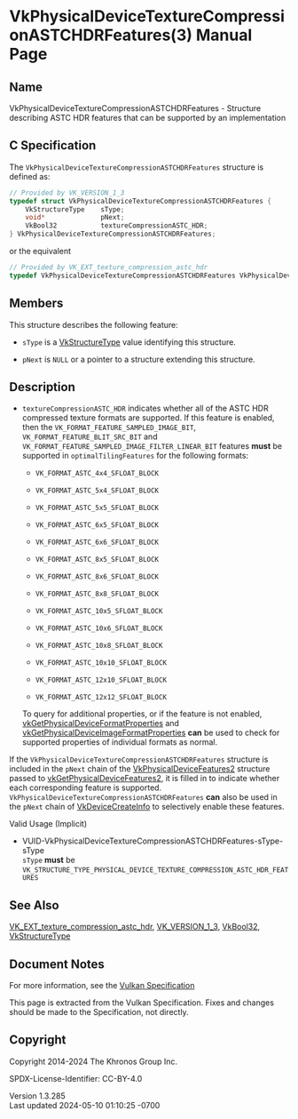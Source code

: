 # VkPhysicalDeviceTextureCompressionASTCHDRFeatures(3) Manual Page

## Name

VkPhysicalDeviceTextureCompressionASTCHDRFeatures - Structure describing
ASTC HDR features that can be supported by an implementation



## <a href="#_c_specification" class="anchor"></a>C Specification

The `VkPhysicalDeviceTextureCompressionASTCHDRFeatures` structure is
defined as:

``` c
// Provided by VK_VERSION_1_3
typedef struct VkPhysicalDeviceTextureCompressionASTCHDRFeatures {
    VkStructureType    sType;
    void*              pNext;
    VkBool32           textureCompressionASTC_HDR;
} VkPhysicalDeviceTextureCompressionASTCHDRFeatures;
```

or the equivalent

``` c
// Provided by VK_EXT_texture_compression_astc_hdr
typedef VkPhysicalDeviceTextureCompressionASTCHDRFeatures VkPhysicalDeviceTextureCompressionASTCHDRFeaturesEXT;
```

## <a href="#_members" class="anchor"></a>Members

This structure describes the following feature:

- `sType` is a [VkStructureType](https://registry.khronos.org/vulkan/specs/1.3-extensions/man/html/VkStructureType.html) value identifying
  this structure.

- `pNext` is `NULL` or a pointer to a structure extending this
  structure.

## <a href="#_description" class="anchor"></a>Description

- <span id="extension-features-textureCompressionASTC_HDR"></span>
  `textureCompressionASTC_HDR` indicates whether all of the ASTC HDR
  compressed texture formats are supported. If this feature is enabled,
  then the `VK_FORMAT_FEATURE_SAMPLED_IMAGE_BIT`,
  `VK_FORMAT_FEATURE_BLIT_SRC_BIT` and
  `VK_FORMAT_FEATURE_SAMPLED_IMAGE_FILTER_LINEAR_BIT` features **must**
  be supported in `optimalTilingFeatures` for the following formats:

  - `VK_FORMAT_ASTC_4x4_SFLOAT_BLOCK`

  - `VK_FORMAT_ASTC_5x4_SFLOAT_BLOCK`

  - `VK_FORMAT_ASTC_5x5_SFLOAT_BLOCK`

  - `VK_FORMAT_ASTC_6x5_SFLOAT_BLOCK`

  - `VK_FORMAT_ASTC_6x6_SFLOAT_BLOCK`

  - `VK_FORMAT_ASTC_8x5_SFLOAT_BLOCK`

  - `VK_FORMAT_ASTC_8x6_SFLOAT_BLOCK`

  - `VK_FORMAT_ASTC_8x8_SFLOAT_BLOCK`

  - `VK_FORMAT_ASTC_10x5_SFLOAT_BLOCK`

  - `VK_FORMAT_ASTC_10x6_SFLOAT_BLOCK`

  - `VK_FORMAT_ASTC_10x8_SFLOAT_BLOCK`

  - `VK_FORMAT_ASTC_10x10_SFLOAT_BLOCK`

  - `VK_FORMAT_ASTC_12x10_SFLOAT_BLOCK`

  - `VK_FORMAT_ASTC_12x12_SFLOAT_BLOCK`

  To query for additional properties, or if the feature is not enabled,
  [vkGetPhysicalDeviceFormatProperties](https://registry.khronos.org/vulkan/specs/1.3-extensions/man/html/vkGetPhysicalDeviceFormatProperties.html)
  and
  [vkGetPhysicalDeviceImageFormatProperties](https://registry.khronos.org/vulkan/specs/1.3-extensions/man/html/vkGetPhysicalDeviceImageFormatProperties.html)
  **can** be used to check for supported properties of individual
  formats as normal.

If the `VkPhysicalDeviceTextureCompressionASTCHDRFeatures` structure is
included in the `pNext` chain of the
[VkPhysicalDeviceFeatures2](https://registry.khronos.org/vulkan/specs/1.3-extensions/man/html/VkPhysicalDeviceFeatures2.html) structure
passed to
[vkGetPhysicalDeviceFeatures2](https://registry.khronos.org/vulkan/specs/1.3-extensions/man/html/vkGetPhysicalDeviceFeatures2.html), it is
filled in to indicate whether each corresponding feature is supported.
`VkPhysicalDeviceTextureCompressionASTCHDRFeatures` **can** also be used
in the `pNext` chain of [VkDeviceCreateInfo](https://registry.khronos.org/vulkan/specs/1.3-extensions/man/html/VkDeviceCreateInfo.html) to
selectively enable these features.

Valid Usage (Implicit)

- <a
  href="#VUID-VkPhysicalDeviceTextureCompressionASTCHDRFeatures-sType-sType"
  id="VUID-VkPhysicalDeviceTextureCompressionASTCHDRFeatures-sType-sType"></a>
  VUID-VkPhysicalDeviceTextureCompressionASTCHDRFeatures-sType-sType  
  `sType` **must** be
  `VK_STRUCTURE_TYPE_PHYSICAL_DEVICE_TEXTURE_COMPRESSION_ASTC_HDR_FEATURES`

## <a href="#_see_also" class="anchor"></a>See Also

[VK_EXT_texture_compression_astc_hdr](https://registry.khronos.org/vulkan/specs/1.3-extensions/man/html/VK_EXT_texture_compression_astc_hdr.html),
[VK_VERSION_1_3](https://registry.khronos.org/vulkan/specs/1.3-extensions/man/html/VK_VERSION_1_3.html), [VkBool32](https://registry.khronos.org/vulkan/specs/1.3-extensions/man/html/VkBool32.html),
[VkStructureType](https://registry.khronos.org/vulkan/specs/1.3-extensions/man/html/VkStructureType.html)

## <a href="#_document_notes" class="anchor"></a>Document Notes

For more information, see the <a
href="https://registry.khronos.org/vulkan/specs/1.3-extensions/html/vkspec.html#VkPhysicalDeviceTextureCompressionASTCHDRFeatures"
target="_blank" rel="noopener">Vulkan Specification</a>

This page is extracted from the Vulkan Specification. Fixes and changes
should be made to the Specification, not directly.

## <a href="#_copyright" class="anchor"></a>Copyright

Copyright 2014-2024 The Khronos Group Inc.

SPDX-License-Identifier: CC-BY-4.0

Version 1.3.285  
Last updated 2024-05-10 01:10:25 -0700
